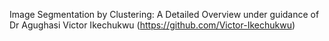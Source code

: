 Image Segmentation by Clustering: A Detailed Overview
under guidance of Dr Agughasi Victor Ikechukwu (https://github.com/Victor-Ikechukwu)
